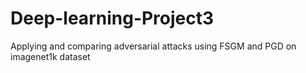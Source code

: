 # Deep-learning-Project3
Applying and comparing adversarial attacks using FSGM and PGD on imagenet1k dataset
